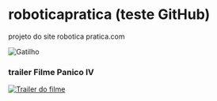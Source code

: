 # roboticapratica (teste GitHub)
projeto do site robotica pratica.com

![Gatilho](https://github.com/RafaelDonovan/roboticapratica/blob/main/mais-de-100-gifs-animados-e-imagens-animadas-para-facebook-e-whatsapp-20.gif)
### trailer Filme Panico IV
[![Trailer do filme](https://img.youtube.com/vi/Qz-xm5dEpf4/0.jpg)](https://www.youtube.com/watch?v=Qz-xm5dEpf4)
